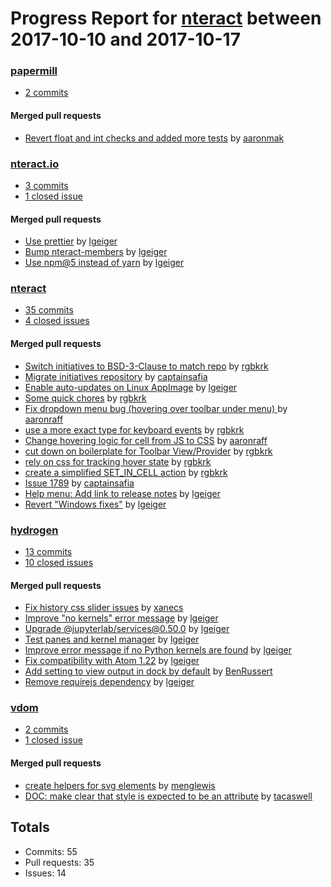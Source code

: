 # Progress Report for [nteract](https://github.com/nteract) between 2017-10-10 and 2017-10-17

### [papermill](https://github.com/nteract/papermill)
-  [2 commits](https://github.com/nteract/papermill/compare/master@%7B1507618800%7D...master@%7B1508223600%7D)

#### Merged pull requests
- [Revert float and int checks and added more tests](https://github.com/nteract/papermill/pull/51) by [aaronmak](https://github.com/aaronmak)

### [nteract.io](https://github.com/nteract/nteract.io)
-  [3 commits](https://github.com/nteract/nteract.io/compare/master@%7B1507618800%7D...master@%7B1508223600%7D)
-  [1 closed issue](https://github.com/nteract/nteract.io/issues?utf8=%E2%9C%93&q=is%3Aissue%20closed%3A2017-10-10..2017-10-17)

#### Merged pull requests
- [Use prettier](https://github.com/nteract/nteract.io/pull/29) by [lgeiger](https://github.com/lgeiger)
- [Bump nteract-members](https://github.com/nteract/nteract.io/pull/28) by [lgeiger](https://github.com/lgeiger)
- [Use npm@5 instead of yarn](https://github.com/nteract/nteract.io/pull/27) by [lgeiger](https://github.com/lgeiger)

### [nteract](https://github.com/nteract/nteract)
-  [35 commits](https://github.com/nteract/nteract/compare/master@%7B1507618800%7D...master@%7B1508223600%7D)
-  [4 closed issues](https://github.com/nteract/nteract/issues?utf8=%E2%9C%93&q=is%3Aissue%20closed%3A2017-10-10..2017-10-17)

#### Merged pull requests
- [Switch initiatives to BSD-3-Clause to match repo](https://github.com/nteract/nteract/pull/1984) by [rgbkrk](https://github.com/rgbkrk)
- [Migrate initiatives repository](https://github.com/nteract/nteract/pull/1982) by [captainsafia](https://github.com/captainsafia)
- [Enable auto-updates on Linux AppImage](https://github.com/nteract/nteract/pull/1980) by [lgeiger](https://github.com/lgeiger)
- [Some quick chores](https://github.com/nteract/nteract/pull/1979) by [rgbkrk](https://github.com/rgbkrk)
- [Fix dropdown menu bug (hovering over toolbar under menu) ](https://github.com/nteract/nteract/pull/1978) by [aaronraff](https://github.com/aaronraff)
- [use a more exact type for keyboard events](https://github.com/nteract/nteract/pull/1976) by [rgbkrk](https://github.com/rgbkrk)
- [Change hovering logic for cell from JS to CSS](https://github.com/nteract/nteract/pull/1975) by [aaronraff](https://github.com/aaronraff)
- [cut down on boilerplate for Toolbar View/Provider](https://github.com/nteract/nteract/pull/1973) by [rgbkrk](https://github.com/rgbkrk)
- [rely on css for tracking hover state](https://github.com/nteract/nteract/pull/1972) by [rgbkrk](https://github.com/rgbkrk)
- [create a simplified SET_IN_CELL action](https://github.com/nteract/nteract/pull/1971) by [rgbkrk](https://github.com/rgbkrk)
- [Issue 1789](https://github.com/nteract/nteract/pull/1969) by [captainsafia](https://github.com/captainsafia)
- [Help menu: Add link to release notes](https://github.com/nteract/nteract/pull/1968) by [lgeiger](https://github.com/lgeiger)
- [Revert "Windows fixes"](https://github.com/nteract/nteract/pull/1967) by [lgeiger](https://github.com/lgeiger)

### [hydrogen](https://github.com/nteract/hydrogen)
-  [13 commits](https://github.com/nteract/hydrogen/compare/master@%7B1507618800%7D...master@%7B1508223600%7D)
-  [10 closed issues](https://github.com/nteract/hydrogen/issues?utf8=%E2%9C%93&q=is%3Aissue%20closed%3A2017-10-10..2017-10-17)

#### Merged pull requests
- [Fix history css slider issues](https://github.com/nteract/hydrogen/pull/1049) by [xanecs](https://github.com/xanecs)
- [Improve "no kernels" error message](https://github.com/nteract/hydrogen/pull/1046) by [lgeiger](https://github.com/lgeiger)
- [Upgrade @jupyterlab/services@0.50.0](https://github.com/nteract/hydrogen/pull/1043) by [lgeiger](https://github.com/lgeiger)
- [Test panes and kernel manager](https://github.com/nteract/hydrogen/pull/1041) by [lgeiger](https://github.com/lgeiger)
- [Improve error message if no Python kernels are found](https://github.com/nteract/hydrogen/pull/1039) by [lgeiger](https://github.com/lgeiger)
- [Fix compatibility with Atom 1.22](https://github.com/nteract/hydrogen/pull/1036) by [lgeiger](https://github.com/lgeiger)
- [Add setting to view output in dock by default](https://github.com/nteract/hydrogen/pull/1022) by [BenRussert](https://github.com/BenRussert)
- [Remove requirejs dependency](https://github.com/nteract/hydrogen/pull/1009) by [lgeiger](https://github.com/lgeiger)

### [vdom](https://github.com/nteract/vdom)
-  [2 commits](https://github.com/nteract/vdom/compare/master@%7B1507618800%7D...master@%7B1508223600%7D)
-  [1 closed issue](https://github.com/nteract/vdom/issues?utf8=%E2%9C%93&q=is%3Aissue%20closed%3A2017-10-10..2017-10-17)

#### Merged pull requests
- [create helpers for svg elements](https://github.com/nteract/vdom/pull/29) by [menglewis](https://github.com/menglewis)
- [DOC: make clear that style is expected to be an attribute](https://github.com/nteract/vdom/pull/27) by [tacaswell](https://github.com/tacaswell)

## Totals
- Commits: 55
- Pull requests: 35
- Issues: 14

